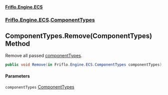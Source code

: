 #### [Friflo.Engine.ECS](index.md#'index')
### [Friflo.Engine.ECS](Friflo.Engine.ECS.md#'Friflo.Engine.ECS').[ComponentTypes](ComponentTypes.md#'Friflo.Engine.ECS.ComponentTypes')

## ComponentTypes.Remove(ComponentTypes) Method

Remove all passed  [componentTypes](ComponentTypes.Remove(ComponentTypes).md#Friflo.Engine.ECS.ComponentTypes.Remove(Friflo.Engine.ECS.ComponentTypes).componentTypes#'Friflo.Engine.ECS.ComponentTypes.Remove(Friflo.Engine.ECS.ComponentTypes).componentTypes').

```csharp
public void Remove(in Friflo.Engine.ECS.ComponentTypes componentTypes);
```
#### Parameters

<a name='Friflo.Engine.ECS.ComponentTypes.Remove(Friflo.Engine.ECS.ComponentTypes).componentTypes'></a>

`componentTypes` [ComponentTypes](ComponentTypes.md#'Friflo.Engine.ECS.ComponentTypes')
